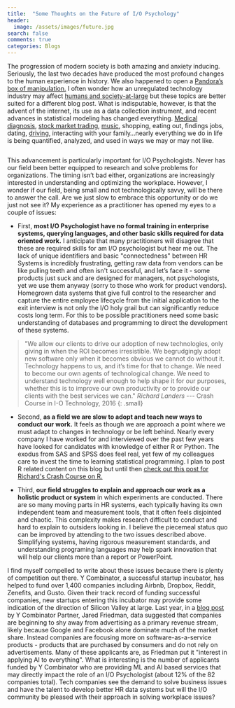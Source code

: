 ```yaml
---
title:  "Some Thoughts on the Future of I/O Psychology" 
header:
  image: /assets/images/future.jpg
search: false
comments: true
categories: Blogs
---
```


The progression of modern society is both amazing and anxiety inducing. Seriously, the last two decades have produced the most profound changes to the human experience in history. We also happened to open a [Pandora’s box of manipulation.][link3] I often wonder how an unregulated technology industry may affect [humans and society-at-large][link4] but these topics are better suited for a different blog post. What is indisputable, however, is that the advent of the internet, its use as a data collection instrument, and recent advances in statistical modeling has changed everything. [Medical diagnosis][link8], [stock market trading][link7], [music][link5], shopping, eating out, findings jobs, dating, [driving][link6], interacting with your family…nearly everything we do in life is being quantified, analyzed, and used in ways we may or may not like. 

<img src="{{ site.url }}{{ site.baseurl }}/assets/images/datascience1.png" alt="">

This advancement is particularly important for I/O Psychologists. Never has our field been better equipped to research and solve problems for organizations. The timing isn’t bad either, organizations are increasingly interested in understanding and optimizing the workplace. However, I wonder if our field, being small and not technologically savvy, will be there to answer the call. Are we just slow to embrace this opportunity or do we just not see it? My experience as a practitioner has opened my eyes to a couple of issues: 

- First, **most I/O Psychologist have no formal training in enterprise systems, querying languages, and other basic skills required for data oriented work.** I anticipate that many practitioners will disagree that these are required skills for am I/O psychologist but hear me out. The lack of unique identifiers and basic "connectedness" between HR Systems is incredibly frustrating, getting raw data from vendors can be like pulling teeth and often isn't successful, and let’s face it - some products just suck and are designed for managers, not psychologists, yet we use them anyway (sorry to those who work for product vendors). Homegrown data systems that give full control to the researcher and capture the entire employee lifecycle from the initial application to the exit interview is not only the I/O holy grail but can significantly reduce costs long term. For this to be possible practitioners need some basic understanding of databases and programming to direct the development of these systems.

>"We allow our clients to drive our adoption of new technologies, only giving in when the ROI becomes irresistible. We begrudgingly adopt new software only when it becomes obvious we cannot do without it. Technology happens to us, and it’s time for that to change. We need to become our own agents of technological change. We need to understand technology well enough to help shape it for our purposes, whether this is to improve our own productivity or to provide our clients with the best services we can." 
<cite>Richard Landers</cite> --- Crash Course in I-O Technology, 2016
{: .small}

- Second, **as a field we are slow to adopt and teach new ways to conduct our work.** 
It feels as though we are approach a point where we must adapt to changes in technology or be left behind. Nearly every company I have worked for and interviewed over the past few years have looked for candidates with knowledge of either R or Python. The exodus from SAS and SPSS does feel real, yet few of my colleagues care to invest the time to learning statistical programming. I plan to post R related content on this blog but until then [check out this post for Richard's Crash Course on R.][link1]


- Third, **our field struggles to explain and approach our work as a holistic product or system** in which experiments are conducted. There are so many moving parts in HR systems, each typically having its own independent team and measurement tools, that it often feels disjointed and chaotic. This complexity makes research difficult to conduct and hard to explain to outsiders looking in. I believe the piecemeal status quo can be improved by attending to the two issues described above. Simplifying systems, having rigorous measurement standards, and understanding programing languages may help spark innovation that will help our clients more than a report or PowerPoint. 

I find myself compelled to write about these issues because there is plenty of competition out there. Y Combinator, a successful startup incubator, has helped to fund over 1,400 companies including Airbnb, Dropbox, Reddit, Zenefits, and Gusto. Given their track record of funding successful companies, new startups entering this incubator may provide some indication of the direction of Silicon Valley at large. Last year, in a [blog post][link2] by Y Combinator Partner, Jared Friedman, data suggested that companies are beginning to shy away from advertising as a primary revenue stream, likely because Google and Facebook alone dominate much of the market share. Instead companies are focusing more on software-as-a-service products - products that are purchased by consumers and do not rely on advertisements. Many of these applicants are, as Friedman put it "interest in applying AI to everything". What is interesting is the number of applicants funded by Y Combinator who are providing ML and AI based services that may directly impact the role of an I/O Psychologist (about 12% of the 82 companies total). Tech companies see the demand to solve business issues and have the talent to develop better HR data systems but will the I/O community be pleased with their approach in solving workplace issues?



[link1]: http://www.siop.org/tip/july16/crash.aspx
[link2]: https://blog.ycombinator.com/the-startup-zeitgeist/
[link3]: http://www.timewellspent.io/problem/
[link4]: https://www.researchgate.net/publication/284002412_The_interplay_between_Facebook_use_social_comparison_envy_and_depression
[link5]: https://thebaffler.com/salvos/the-problem-with-muzak-pelly
[link6]: https://www.ucsusa.org/clean-vehicles/how-self-driving-cars-work#.WmUFv_jwY_U
[link7]: http://fortune.com/2016/01/28/college-kids-are-now-high-frequency-trading-from-dorm-rooms/
[link8]: https://www.apple.com/newsroom/2017/11/apple-heart-study-launches-to-identify-irregular-heart-rhythms/







